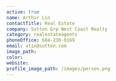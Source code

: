```yaml
---
active: true
name: Arthur Lin
contactTitle: Real Estate
company: Sutton Grp West Coast Realty
category: realestateagents
phoneOffice: 604-230-9169
email: alin@sutton.com
image_path:
color:
website:
profile_image_path: /images/person.png
---
```



